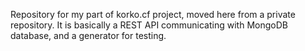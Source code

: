 Repository for my part of korko.cf project, moved here from a private repository.
It is basically a REST API communicating with MongoDB database, and a generator for testing.
